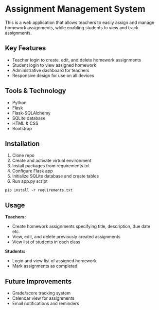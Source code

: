 
# Assignment Management System 

This is a web application that allows teachers to easily assign and manage homework assignments, while enabling students to view and track assignments.

## Key Features

- Teacher login to create, edit, and delete homework assignments
- Student login to view assigned homework 
- Administrative dashboard for teachers
- Responsive design for use on all devices

## Tools & Technology

- Python
- Flask 
- Flask-SQLAlchemy
- SQLite database
- HTML & CSS
- Bootstrap

## Installation

1. Clone repo
2. Create and activate virtual environment 
3. Install packages from requirements.txt
4. Configure Flask app
5. Initialize SQLite database and create tables
6. Run app.py script

```
pip install -r requirements.txt
```

## Usage

**Teachers:**
- Create homework assignments specifying title, description, due date etc. 
- View, edit, and delete previously created assignments
- View list of students in each class   

**Students:**
- Login and view list of assigned homework
- Mark assignments as completed

## Future Improvements

- Grade/score tracking system
- Calendar view for assignments
- Email notifications and reminders  


